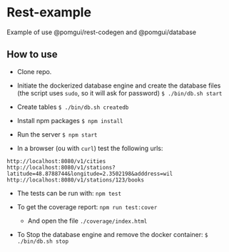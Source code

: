 
# Rest-example

Example of use @pomgui/rest-codegen and @pomgui/database

  

## How to use

- Clone repo.
- Initiate the dockerized database engine and create the database files (the script uses `sudo`, so it will ask for password)
`$ ./bin/db.sh start`

- Create tables
`$ ./bin/db.sh createdb`

- Install npm packages
`$ npm install`

- Run the server
`$ npm start`

- In a browser (ou with `curl`) test the following  urls:
```
http://localhost:8080/v1/cities
http://localhost:8080/v1/stations?latitude=48.8788744&longitude=2.3502198&adddress=wil
http://localhost:8080/v1/stations/123/books
``` 
- The tests can be run with:
`npm test`

- To get the coverage report:
`npm run test:cover`
  - And open the file `./coverage/index.html` 

- To Stop the database engine and remove the docker container:
`$ ./bin/db.sh stop`
